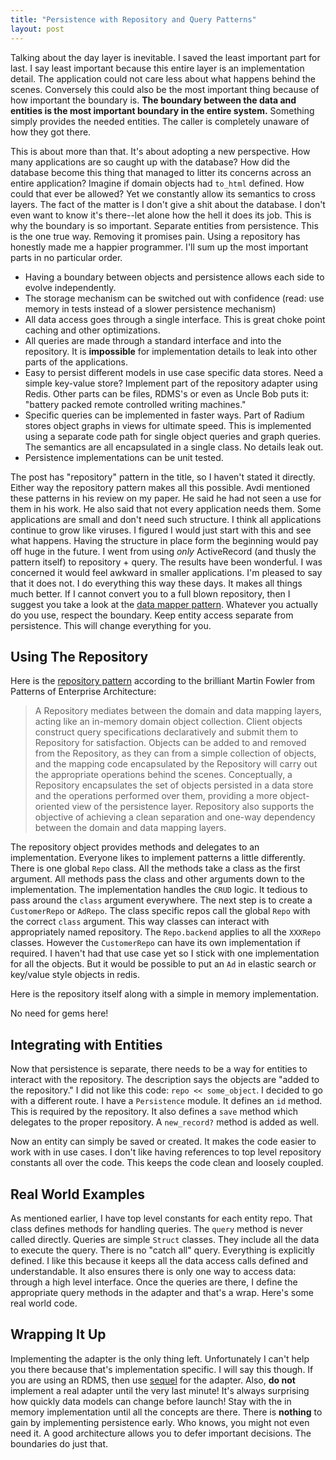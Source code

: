 ```yaml
---
title: "Persistence with Repository and Query Patterns"
layout: post
---
```


Talking about the day layer is inevitable. I saved the least important
part for last. I say least important because this entire layer is an
implementation detail. The application could not care less about what
happens behind the scenes. Conversely this could also be the most
important thing because of how important the boundary is. **The
boundary between the data and entities is the most important boundary
in the entire system.** Something simply provides the needed entities.
The caller is completely unaware of how they got there. 

This is about more than that. It's about adopting a new perspective.
How many applications are so caught up with the database? How did the
database become this thing that managed to litter its concerns across
an entire application? Imagine if domain objects had `to_html`
defined. How could that ever be allowed? Yet we constantly allow its
semantics to cross layers. The fact of the matter is I don't give a
shit about the database. I don't even want to know it's there--let
alone how the hell it does its job. This is why the boundary is so
important. Separate entities from persistence. This is the one true
way. Removing it promises pain. Using a repository has honestly made
me a happier programmer. I'll sum up the most important parts in no
particular order.

* Having a boundary between objects and persistence allows each side
  to evolve independently.
* The storage mechanism can be switched out with confidence (read: use
  memory in tests instead of a slower persistence mechanism)
* All data access goes through a single interface. This is
  great choke point caching and other optimizations.
* All queries are made through a standard interface and into the
  repository. It is **impossible** for implementation details to leak
  into other parts of the applications.
* Easy to persist different models in use case specific data stores.
  Need a simple key-value store? Implement part of the repository
  adapter using Redis. Other parts can be files, RDMS's or even as
  Uncle Bob puts it: "battery packed remote controlled writing
  machines."
* Specific queries can be implemented in faster ways. Part of Radium
  stores object graphs in views for ultimate speed. This is implemented
  using a separate code path for single object queries and graph
  queries. The semantics are all encapsulated in a single class.
  No details leak out.
* Persistence implementations can be unit tested.

The post has "repository" pattern in the title, so I haven't stated it
directly. Either way the repository pattern makes all this possible.
Avdi mentioned these patterns in his review on my paper. He said he
had not seen a use for them in his work. He also said that not every
application needs them. Some applications are small and don't need
such structure. I think all applications continue to grow like
viruses. I figured I would just start with this and see what happens.
Having the structure in place form the beginning would pay off huge in
the future. I went from using _only_ ActiveRecord (and thusly the
pattern itself) to repository + query. The results have been
wonderful. I was concerned it would feel awkward in smaller
applications. I'm pleased to say that it does not. I do everything
this way these days. It makes all things much better. If I cannot
convert you to a full blown repository, then I suggest you take a look
at the [data mapper
pattern](http://www.martinfowler.com/eaaCatalog/dataMapper.html).
Whatever you actually do you use, respect the boundary. Keep entity
access separate from persistence. This will change everything for you.

## Using The Repository

Here is the [repository
pattern](http://martinfowler.com/eaaCatalog/repository.html) according
to the brilliant Martin Fowler from Patterns of Enterprise
Architecture:

> A Repository mediates between the domain and data mapping layers,
> acting like an in-memory domain object collection. Client objects
> construct query specifications declaratively and submit them to
> Repository for satisfaction.  Objects can be added to and removed
> from the Repository, as they can from a simple collection of
> objects, and the mapping code encapsulated by the Repository will
> carry out the appropriate operations behind the scenes.
> Conceptually, a Repository encapsulates the set of objects persisted
> in a data store and the operations performed over them, providing a
> more object-oriented view of the persistence layer. Repository also
> supports the objective of achieving a clean separation and one-way
> dependency between the domain and data mapping layers.

The repository object provides methods and delegates to an
implementation. Everyone likes to implement patterns a little
differently. There is one global `Repo` class. All the methods take a
class as the first argument. All methods pass the class and other
arguments down to the implementation. The
implementation handles the `CRUD` logic. It tedious to pass
around the `class` argument everywhere. The next step is to create a
`CustomerRepo` or `AdRepo`. The class specific repos call the global
`Repo` with the correct `class` argument. This way classes can
interact with appropriately named repository. The `Repo.backend` applies
to all the `XXXRepo` classes. However the `CustomerRepo` can have its
own implementation if required. I haven't had that use case yet so I
stick with one implementation for all the objects. But it would be
possible to put an `Ad` in elastic search or key/value style objects
in redis.

Here is the repository itself along with a simple in memory
implementation.

<script
src="https://gist.github.com/ahawkins/2779c646a604b21bd1b2.js"></script>

No need for gems here!

## Integrating with Entities

Now that persistence is separate, there needs to be a way for entities
to interact with the repository. The description says the objects are
"added to the repository." I did not like this code: `repo <<
some_object`. I decided to go with a different route. I have a
`Persistence` module. It defines an `id` method. This is required by
the repository. It also defines a `save` method which delegates to the
proper repository. A `new_record?` method is added as well.

<script
src="https://gist.github.com/ahawkins/0c3eb4149ab41ca3e4b7.js"></script>

Now an entity can simply be saved or created. It makes the code easier
to work with in use cases. I don't like having references to top level
repository constants all over the code. This keeps the code clean and
loosely coupled.

## Real World Examples

As mentioned earlier, I have top level constants for each entity repo.
That class defines methods for handling queries. The `query` method is
never called directly. Queries are simple `Struct` classes. They
include all the data to execute the query. There is no "catch all"
query. Everything is explicitly defined. I like this because it keeps
all the data access calls defined and understandable. It also ensures
there is only one way to access data: through a high level interface.
Once the queries are there, I define the appropriate query methods in
the adapter and that's a wrap. Here's some real world code.

<script
src="https://gist.github.com/ahawkins/9168491345aafdbd3d8a.js"></script>

## Wrapping It Up

Implementing the adapter is the only thing left. Unfortunately I can't
help you there because that's implementation specific. I will say this
though. If you are using an RDMS, then use
[sequel](http://sequel.jeremyevans.net) for the adapter. Also, **do
not** implement a real adapter until the very last minute! It's always
surprising how quickly data models can change before launch! Stay with the
in memory implementation until all the concepts are there. There is
**nothing** to gain by implementing persistence early. Who knows, you
might not even need it. A good architecture allows you to defer
important decisions. The boundaries do just that.

